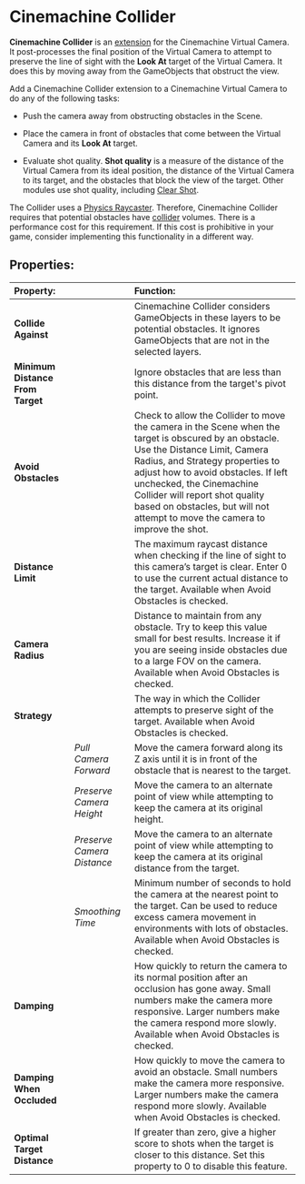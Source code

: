 # Cinemachine Collider

__Cinemachine Collider__ is an [extension](CinemachineVirtualCameraExtensions.html) for the Cinemachine Virtual Camera. It post-processes the final position of the Virtual Camera to attempt to preserve the line of sight with the __Look At__ target of the Virtual Camera. It does this by moving away from the GameObjects that obstruct the view.

Add a Cinemachine Collider extension to a Cinemachine Virtual Camera to do any of the following tasks:

* Push the camera away from obstructing obstacles in the Scene.

* Place the camera in front of obstacles that come between the Virtual Camera and its __Look At__ target.

* Evaluate shot quality. __Shot quality__ is a measure of the distance of the Virtual Camera from its ideal position, the distance of the Virtual Camera to its target, and the obstacles that block the view of the target. Other modules use shot quality, including [Clear Shot](CinemachineClearShot.html).

The Collider uses a [Physics Raycaster](https://docs.unity3d.com/Manual/script-PhysicsRaycaster.html). Therefore, Cinemachine Collider requires that potential obstacles have [collider](https://docs.unity3d.com/Manual/CollidersOverview.html) volumes. There is a performance cost for this requirement. If this cost is prohibitive in your game, consider implementing this functionality in a different way.

## Properties:

| **Property:** || **Function:** |
|:---|:---|:---|
| __Collide Against__ || Cinemachine Collider considers GameObjects in these layers to be potential obstacles. It ignores GameObjects that are not in the selected layers. |
| __Minimum Distance From Target__ || Ignore obstacles that are less than this distance from the target's pivot point. |
| __Avoid Obstacles__ || Check to allow the Collider to move the camera in the Scene when the target is obscured by an obstacle. Use the Distance Limit, Camera Radius, and Strategy properties to adjust how to avoid obstacles. If left unchecked, the Cinemachine Collider will report shot quality based on obstacles, but will not attempt to move the camera to improve the shot. |
| __Distance Limit__ || The maximum raycast distance when checking if the line of sight to this camera’s target is clear. Enter 0 to use the current actual distance to the target. Available when Avoid Obstacles is checked. |
| __Camera Radius__ || Distance to maintain from any obstacle. Try to keep this value small for best results. Increase it if you are seeing inside obstacles due to a large FOV on the camera.  Available when Avoid Obstacles is checked. |
| __Strategy__ || The way in which the Collider attempts to preserve sight of the target.  Available when Avoid Obstacles is checked. |
| | _Pull Camera Forward_ | Move the camera forward along its Z axis until it is in front of the obstacle that is nearest to the target. |
| | _Preserve Camera Height_ | Move the camera to an alternate point of view while attempting to keep the camera at its original height. |
| | _Preserve Camera Distance_ | Move the camera to an alternate point of view while attempting to keep the camera at its original distance from the target. |
| | _Smoothing Time_ | Minimum number of seconds to hold the camera at the nearest point to the target. Can be used to reduce excess camera movement in environments with lots of obstacles.  Available when Avoid Obstacles is checked. |
| __Damping__ || How quickly to return the camera to its normal position after an occlusion has gone away. Small numbers make the camera more responsive. Larger numbers make the camera respond more slowly.  Available when Avoid Obstacles is checked. |
| __Damping When Occluded__ || How quickly to move the camera to avoid an obstacle. Small numbers make the camera more responsive. Larger numbers make the camera respond more slowly. Available when Avoid Obstacles is checked. |
| __Optimal Target Distance__ || If greater than zero, give a higher score to shots when the target is closer to this distance. Set this property to 0 to disable this feature. |




